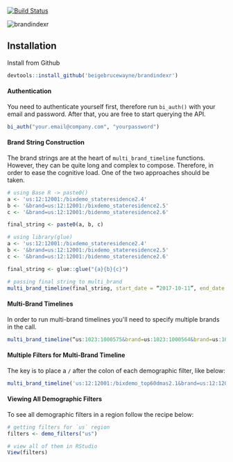 [![Build Status](https://travis-ci.org/beigebrucewayne/brandindexr.svg?branch=master)](https://travis-ci.org/beigebrucewayne/brandindexr)  

![brandindexr](https://i.imgur.com/1xMMvq1.png)

## Installation

Install from Github
```r
devtools::install_github('beigebrucewayne/brandindexr')
```

#### Authentication

You need to authenticate yourself first, therefore run `bi_auth()` with your email and password. After that, you are free to start querying the API.
```r
bi_auth("your.email@company.com", "yourpassword")
```

#### Brand String Construction

The brand strings are at the heart of `multi_brand_timeline` functions. However, they can be quite long and complex to compose. Therefore, in order to ease the cognitive load. One of the two approaches should be taken.
```r
# using Base R -> paste0()
a <- 'us:12:12001:/bixdemo_stateresidence2.4'
b <- '&brand=us:12:12001:/bixdemo_stateresidence2.5'
c <- '&brand=us:12:12001:/bidenmo_stateresidence2.6'

final_string <- paste0(a, b, c)

# using library(glue)
a <- 'us:12:12001:/bixdemo_stateresidence2.4'
b <- '&brand=us:12:12001:/bixdemo_stateresidence2.5'
c <- '&brand=us:12:12001:/bidenmo_stateresidence2.6'

final_string <- glue::glue("{a}{b}{c}")

# passing final string to multi_brand
multi_brand_timeline(final_string, start_date = “2017-10-11”, end_date = “2017-11-11”, scoring = “total”)
```

#### Multi-Brand Timelines

In order to run multi-brand timelines you'll need to specify multiple brands in the call.
```r
multi_brand_timeline(“us:1023:1000575&brand=us:1023:1000564&brand=us:1023:1000562”, start_date = “2017-10-11”, end_date = “2017-11-11”, scoring = “total”)
```

#### Multiple Filters for Multi-Brand Timeline

The key is to place a `/` after the colon of each demographic filter, like below:
```r
multi_brand_timeline('us:12:12001:/bixdemo_top60dmas2.1&brand=us:12:12001:/bixdemo_top60dmas2.2&brand=us:12:12005&brand=us:12:12001:/bixdemo_top60dmas2.1&brand=us:12:12001:/bixdemo_top60dmas2.2','2017-01-01','2017-02-01', 'total','16')
```

#### Viewing All Demographic Filters

To see all demographic filters in a region follow the recipe below:
```r
# getting filters for `us` region
filters <- demo_filters("us")

# view all of them in RStudio
View(filters)
```
